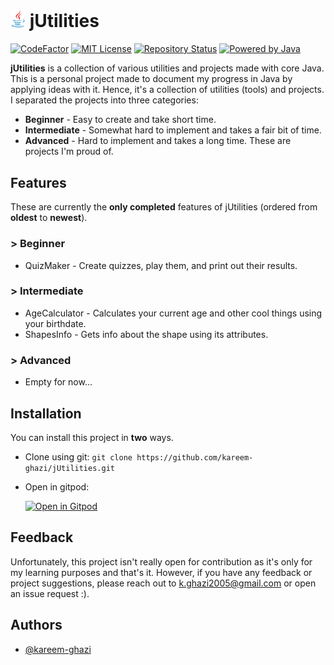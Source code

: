 # <img src="java-icon.png" alt="banner" width="24"/> jUtilities 

[![CodeFactor](https://www.codefactor.io/repository/github/kareem-ghazi/jutilities/badge)](https://www.codefactor.io/repository/github/kareem-ghazi/jutilities)
[![MIT License](https://img.shields.io/badge/License-MIT-red.svg)](https://opensource.org/licenses/MIT)
[![Repository Status](https://img.shields.io/badge/Status-Active-brightgreen)](https://github.com/kareem-ghazi/jUtilities)
[![Powered by Java](https://img.shields.io/badge/powered_by_java-critical.svg?style=for-the-badge&logo=java&logoColor=white)](https://java.com)

**jUtilities** is a collection of various utilities and projects made with core Java. This is a personal project made to document my progress in Java by applying ideas with it. Hence, it's a collection of utilities (tools) and projects. I separated the projects into three categories:
  
- **Beginner** - Easy to create and take short time.
- **Intermediate** - Somewhat hard to implement and takes a fair bit of time.
- **Advanced** - Hard to implement and takes a long time. These are projects I'm proud of.  


## Features

These are currently the **only completed** features of jUtilities (ordered from **oldest** to **newest**).
### > **Beginner**
- QuizMaker - Create quizzes, play them, and print out their results.
  
### > **Intermediate**
- AgeCalculator - Calculates your current age and other cool things using your birthdate.
- ShapesInfo - Gets info about the shape using its attributes.

### > **Advanced**
- Empty for now...

## Installation

You can install this project in **two** ways.

  - Clone using git: `git clone https://github.com/kareem-ghazi/jUtilities.git`
  - Open in gitpod: 
  
    [![Open in Gitpod](https://gitpod.io/button/open-in-gitpod.svg)](https://gitpod.io/#https://github.com/kareem-ghazi/jUtilities)

## Feedback

Unfortunately, this project isn't really open for contribution as it's only for my learning purposes and that's it. However, if you have any feedback or project suggestions, please reach out to k.ghazi2005@gmail.com or open an issue request :).

## Authors

  - [@kareem-ghazi](https://www.github.com/kareem-ghazi)

